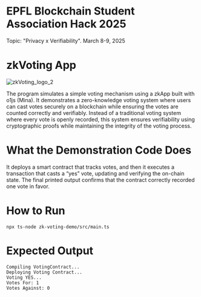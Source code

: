 # EPFL Blockchain Student Association Hack 2025
Topic: "Privacy x Verifiability". March 8-9, 2025

# zkVoting App
![zkVoting_logo_2](https://github.com/user-attachments/assets/43e7b81c-473a-4bbf-b7f6-15e116df737c)

The program simulates a simple voting mechanism using a zkApp built with o1js (Mina). It demonstrates a zero-knowledge voting system where users can cast votes securely on a blockchain while ensuring the votes are counted correctly and verifiably. Instead of a traditional voting system where every vote is openly recorded, this system ensures verifiability using cryptographic proofs while maintaining the integrity of the voting process.

# What the Demonstration Code Does
It deploys a smart contract that tracks votes, and then it executes a transaction that casts a “yes” vote, updating and verifying the on-chain state. The final printed output confirms that the contract correctly recorded one vote in favor.

# How to Run
```
npx ts-node zk-voting-demo/src/main.ts
```
# Expected Output
```
Compiling VotingContract...
Deploying Voting Contract...
Voting YES...
Votes For: 1
Votes Against: 0
```
